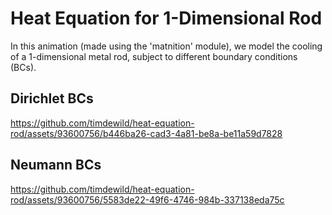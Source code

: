# Heat Equation for 1-Dimensional Rod
In this animation (made using the 'matnition' module), we model the cooling of a 1-dimensional metal rod, subject to different boundary conditions (BCs). 

## Dirichlet BCs
https://github.com/timdewild/heat-equation-rod/assets/93600756/b446ba26-cad3-4a81-be8a-be11a59d7828

## Neumann BCs
https://github.com/timdewild/heat-equation-rod/assets/93600756/5583de22-49f6-4746-984b-337138eda75c

